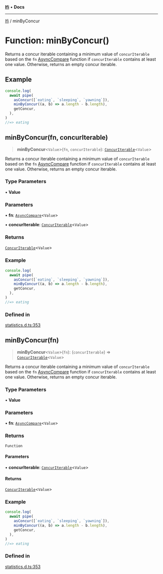 [**lfi**](../readme.md) • **Docs**

***

[lfi](../globals.md) / minByConcur

# Function: minByConcur()

Returns a concur iterable containing a minimum value of `concurIterable`
based on the `fn` [AsyncCompare](../type-aliases/AsyncCompare.md) function if `concurIterable` contains
at least one value. Otherwise, returns an empty concur iterable.

## Example

```js
console.log(
  await pipe(
    asConcur([`eating`, `sleeping`, `yawning`]),
    minByConcur((a, b) => a.length - b.length),
    getConcur,
  ),
)
//=> eating
```

## minByConcur(fn, concurIterable)

> **minByConcur**\<`Value`\>(`fn`, `concurIterable`): [`ConcurIterable`](../type-aliases/ConcurIterable.md)\<`Value`\>

Returns a concur iterable containing a minimum value of `concurIterable`
based on the `fn` [AsyncCompare](../type-aliases/AsyncCompare.md) function if `concurIterable` contains
at least one value. Otherwise, returns an empty concur iterable.

### Type Parameters

• **Value**

### Parameters

• **fn**: [`AsyncCompare`](../type-aliases/AsyncCompare.md)\<`Value`\>

• **concurIterable**: [`ConcurIterable`](../type-aliases/ConcurIterable.md)\<`Value`\>

### Returns

[`ConcurIterable`](../type-aliases/ConcurIterable.md)\<`Value`\>

### Example

```js
console.log(
  await pipe(
    asConcur([`eating`, `sleeping`, `yawning`]),
    minByConcur((a, b) => a.length - b.length),
    getConcur,
  ),
)
//=> eating
```

### Defined in

[statistics.d.ts:353](https://github.com/TomerAberbach/lfi/blob/95b3b82a9fc32cec65089cf86d003d7620dc44fc/src/operations/statistics.d.ts#L353)

## minByConcur(fn)

> **minByConcur**\<`Value`\>(`fn`): (`concurIterable`) => [`ConcurIterable`](../type-aliases/ConcurIterable.md)\<`Value`\>

Returns a concur iterable containing a minimum value of `concurIterable`
based on the `fn` [AsyncCompare](../type-aliases/AsyncCompare.md) function if `concurIterable` contains
at least one value. Otherwise, returns an empty concur iterable.

### Type Parameters

• **Value**

### Parameters

• **fn**: [`AsyncCompare`](../type-aliases/AsyncCompare.md)\<`Value`\>

### Returns

`Function`

#### Parameters

• **concurIterable**: [`ConcurIterable`](../type-aliases/ConcurIterable.md)\<`Value`\>

#### Returns

[`ConcurIterable`](../type-aliases/ConcurIterable.md)\<`Value`\>

### Example

```js
console.log(
  await pipe(
    asConcur([`eating`, `sleeping`, `yawning`]),
    minByConcur((a, b) => a.length - b.length),
    getConcur,
  ),
)
//=> eating
```

### Defined in

[statistics.d.ts:353](https://github.com/TomerAberbach/lfi/blob/95b3b82a9fc32cec65089cf86d003d7620dc44fc/src/operations/statistics.d.ts#L353)
